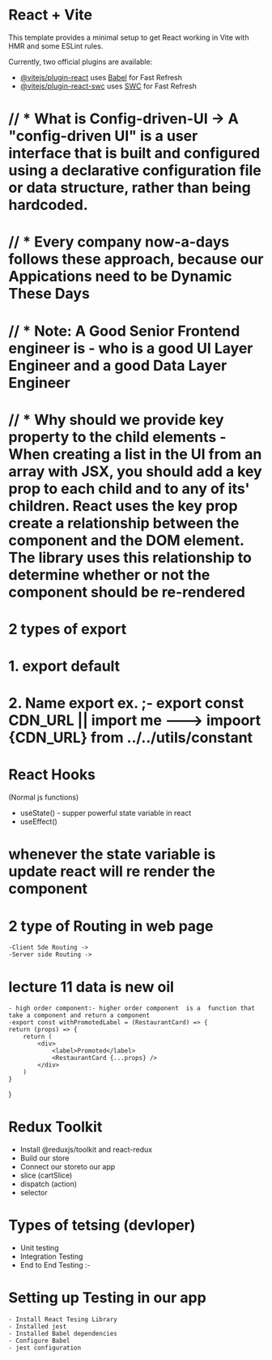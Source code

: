 # React + Vite

This template provides a minimal setup to get React working in Vite with HMR and some ESLint rules.

Currently, two official plugins are available:

- [@vitejs/plugin-react](https://github.com/vitejs/vite-plugin-react/blob/main/packages/plugin-react/README.md) uses [Babel](https://babeljs.io/) for Fast Refresh
- [@vitejs/plugin-react-swc](https://github.com/vitejs/vite-plugin-react-swc) uses [SWC](https://swc.rs/) for Fast Refresh


# // * What is Config-driven-UI -> A "config-driven UI" is a user interface that is built and configured using a declarative configuration file or data structure, rather than being hardcoded.

# // * Every company now-a-days follows these approach, because our Appications need to be Dynamic These Days

# // * Note: A Good Senior Frontend engineer is - who is a good UI Layer Engineer and a good Data Layer Engineer

# // * Why should we provide key property to the child elements - When creating a list in the UI from an array with JSX, you should add a key prop to each child and to any of its' children. React uses the key prop create a relationship between the component and the DOM element. The library uses this relationship to determine whether or not the component should be re-rendered

# 2 types  of export 
#   1. export default 
#   2. Name export ex. ;-  export const CDN_URL || import me ---> impoort {CDN_URL} from ../../utils/constant

# React Hooks
(Normal js functions)
 - useState() - supper powerful state variable in react
 - useEffect()


# whenever the state variable is update  react will re render the component
# 2 type of Routing in web page
    -Client Sde Routing ->
    -Server side Routing -> 

# lecture 11 data is new oil
    - high order component:- higher order component  is a  function that take a component and return a component
    -export const withPromotedLabel = (RestaurantCard) => {
    return (props) => {
        return (
            <div>
                <label>Promoted</label>
                <RestaurantCard {...props} />
            </div>
        )
    }
}

# Redux Toolkit 
 - Install @reduxjs/toolkit  and react-redux
 - Build our store
 - Connect our storeto our app
 - slice (cartSlice)
 - dispatch (action)
 - selector

# Types of tetsing (devloper)
 - Unit testing
 - Integration Testing
 - End to End Testing :- 

 # Setting up Testing in  our app
    - Install React Tesing Library
    - Installed jest
    - Installed Babel dependencies
    - Configure Babel
    - jest configuration
    
      